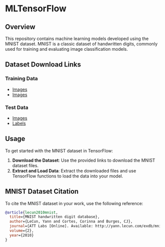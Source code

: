 # MLTensorFlow

## Overview
This repository contains machine learning models developed using the MNIST dataset. MNIST is a classic dataset of handwritten digits, commonly used for training and evaluating image classification models.

## Dataset Download Links

### Training Data
- [Images](https://storage.googleapis.com/cvdf-datasets/mnist/train-images-idx3-ubyte.gz)
- [Images](https://storage.googleapis.com/cvdf-datasets/mnist/train-labels-idx1-ubyte.gz)


### Test Data
- [Images](https://storage.googleapis.com/cvdf-datasets/mnist/t10k-images-idx3-ubyte.gz)
- [Labels](https://storage.googleapis.com/cvdf-datasets/mnist/t10k-labels-idx1-ubyte.gz)


## Usage

To get started with the MNIST dataset in TensorFlow:

1. **Download the Dataset**: Use the provided links to download the MNIST dataset files.
2. **Extract and Load Data**: Extract the downloaded files and use TensorFlow functions to load the data into your model.

## MNIST Dataset Citation
To cite the MNIST dataset in your work, use the following reference:
```bibtex
@article{lecun2010mnist,
  title={MNIST handwritten digit database},
  author={LeCun, Yann and Cortes, Corinna and Burges, CJ},
  journal={ATT Labs [Online]. Available: http://yann.lecun.com/exdb/mnist},
  volume={2},
  year={2010}
}
```